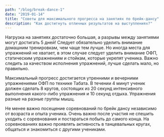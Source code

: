 ```yaml
---
path: "/blog/break-dance-1"
date: "2019-01-14"
title: "Советы для максимального прогресса на занятиях по брейк-дансу"
description: "Как достигнуть отличных результатов на выступлениях?"
---
```


<!-- ##Советы для максимального прогресса на занятиях по брейк-дансу. -->
Нагрузка на занятиях достаточно большая, а разрывы между занятиями могут достигать 5 дней! 
Следует обязательно уделить внимание домашним тренировкам, чем чаще тем лучше. 
Но иногда места для упражнений не хватает, в этом случае следует уделить внимание ОФП, 
статическим упражнениям и стойкам, которые укрепят ученика. 
Важно следить за качеством исполнения упражнений, лучше сделать мало, но правильно. 

Максимальный прогресс достигается утренними и вечерними упражнениями ОФП по технике Табата. 
В течении 4 минут ученик должен сделать 8 кругов, состоящих из 20 секунд интенсивного выполнения какого-либо упражнения и 10 секунд отдыха. 
Упражнения разные на разные группы мышц.

Не менее важно посещение соревнований по брейк дансу независимо от возраста и опыта ученика. 
Очень важно после участия не спешить уходить с соревнования и постараться побыть до самого конца. 
На соревнованиях важно проявлять активность в танцевальных кругах, общаться и знакомиться с другими учениками.